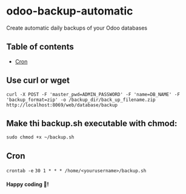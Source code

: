 # odoo-backup-automatic
Create automatic daily backups of your Odoo databases

## Table of contents
  - [Cron](#cron)
  
## Use curl or wget
``curl -X POST -F 'master_pwd=ADMIN_PASSWORD' -F 'name=DB_NAME' -F 'backup_format=zip' -o /backup_dir/back_up_filename.zip http://localhost:8069/web/database/backup``

## Make thi backup.sh executable with chmod:
``sudo chmod +x ~/backup.sh``

## Cron
``crontab -e``
``30 1 * * * /home/<yourusername>/backup.sh``

#### Happy coding 🎉!
